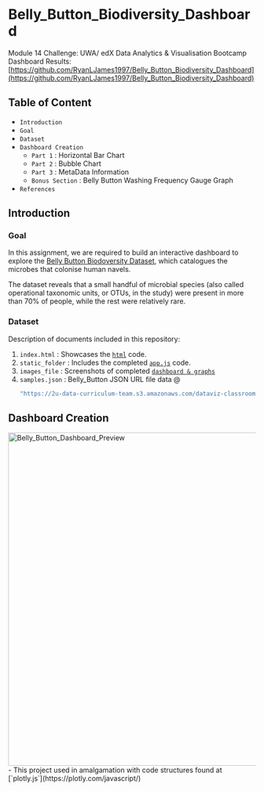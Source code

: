 # Belly_Button_Biodiversity_Dashboard
Module 14 Challenge: UWA/ edX Data Analytics & Visualisation Bootcamp
Dashboard Results: [https://github.com/RyanLJames1997/Belly_Button_Biodiversity_Dashboard](https://github.com/RyanLJames1997/Belly_Button_Biodiversity_Dashboard)

## Table of Content
- `Introduction`
- `Goal`
- `Dataset`
- `Dashboard Creation`
   - `Part 1` : Horizontal Bar Chart
   - `Part 2` : Bubble Chart
   - `Part 3` : MetaData Information
   - `Bonus Section` : Belly Button Washing Frequency Gauge Graph
- `References`

## Introduction

### Goal
In this assignment, we are required to build an interactive dashboard to explore the [Belly Button Biodoversity Dataset](https://robdunnlab.com/projects/belly-button-biodiversity/), which catalogues the microbes that colonise human navels.

The dataset reveals that a small handful of microbial species (also called operational taxonomic units, or OTUs, in the study) were present in more than 70% of people, while the rest were relatively rare.

### Dataset

Description of documents included in this repository:

1. `index.html` : Showcases the [`html`](https://github.com/RyanLJames1997/Belly_Button_Biodiversity_Dashboard/blob/main/Starter_Code/index.html) code.
2. `static_folder` : Includes the completed [`app.js`](https://github.com/RyanLJames1997/Belly_Button_Biodiversity_Dashboard/blob/main/Starter_Code/static/js/app.js) code.
3. `images_file` : Screenshots of completed [`dashboard & graphs`](https://github.com/RyanLJames1997/Belly_Button_Biodiversity_Dashboard/tree/main/Starter_Code/Images)
4. `samples.json` : Belly_Button JSON URL file data @ 
   ```sh
   "https://2u-data-curriculum-team.s3.amazonaws.com/dataviz-classroom/v1.1/14-Interactive-Web-Visualizations/02-Homework/samples.json";
   ```   

## Dashboard Creation

<img width="678" alt="Belly_Button_Dashboard_Preview" src="https://github.com/RyanLJames1997/Belly_Button_Biodiversity_Dashboard/assets/141802851/a3fc12cb-9cd5-40c3-87ba-002dc9fc581c">
- This project used in amalgamation with code structures found at [`plotly.js`](https://plotly.com/javascript/)







